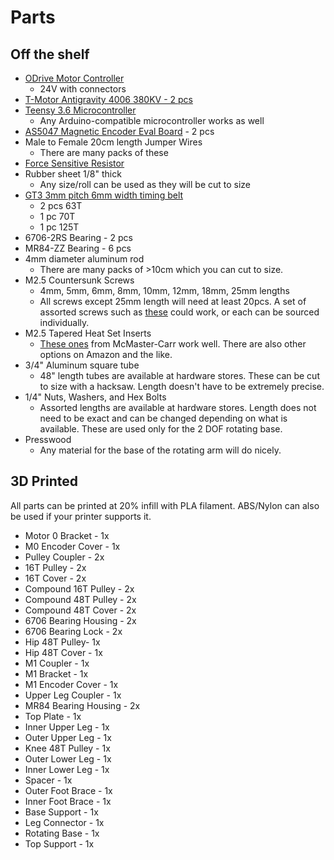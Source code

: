 # Parts

## Off the shelf

* [ODrive Motor Controller](https://odriverobotics.com/shop/odrive-v36)
    * 24V with connectors
* [T-Motor Antigravity 4006 380KV - 2 pcs](https://store.tmotor.com/goods.php?id=440)
* [Teensy 3.6 Microcontroller](https://www.pjrc.com/store/teensy36.html)
    * Any Arduino-compatible microcontroller works as well
* [AS5047 Magnetic Encoder Eval Board](https://www.digikey.com/en/products/detail/ams/AS5047P-TS-EK-AB/5452344) - 2 pcs
* Male to Female 20cm length Jumper Wires
    * There are many packs of these
* [Force Sensitive Resistor](https://buyinterlinkelectronics.com/collections/new-standard-force-sensors/products/copy-of-fsr-model-408-100mm-length)
* Rubber sheet 1/8" thick
    * Any size/roll can be used as they will be cut to size
* [GT3 3mm pitch 6mm width timing belt](https://shop.sdp-si.com/catalog?cid=p342)
    * 2 pcs 63T
    * 1 pc 70T
    * 1 pc 125T
* 6706-2RS Bearing - 2 pcs
* MR84-ZZ Bearing - 6 pcs
* 4mm diameter aluminum rod
    * There are many packs of >10cm which you can cut to size.
* M2.5 Countersunk Screws
    * 4mm, 5mm, 6mm, 8mm, 10mm, 12mm, 18mm, 25mm lengths
    * All screws except 25mm length will need at least 20pcs. A set of assorted screws such as [these](https://www.amazon.com/Guard4U-Stainless-Phillips-Countersunk-Assortment/dp/B08LXFBB3M/ref=sr_1_9?crid=BJQ0DYGH71XI&dchild=1&keywords=m2.5+countersunk+screw&qid=1627760260&sprefix=m2.5+cou%2Ctools%2C186&sr=8-9) could work, or each can be sourced individually.
* M2.5 Tapered Heat Set Inserts
    * [These ones](https://www.mcmaster.com/catalog/127/3569) from McMaster-Carr work well. There are also other options on Amazon and the like.
* 3/4" Aluminum square tube
    * 48" length tubes are available at hardware stores. These can be cut to size with a hacksaw. Length doesn't have to be extremely precise.
* 1/4" Nuts, Washers, and Hex Bolts
    * Assorted lengths are available at hardware stores. Length does not need to be exact and can be changed depending on what is available. These are used only for the 2 DOF rotating base.
* Presswood
    * Any material for the base of the rotating arm will do nicely.

## 3D Printed

All parts can be printed at 20% infill with PLA filament. ABS/Nylon can also be used if your printer supports it.

* Motor 0 Bracket - 1x
* M0 Encoder Cover - 1x
* Pulley Coupler - 2x
* 16T Pulley - 2x
* 16T Cover - 2x
* Compound 16T Pulley - 2x
* Compound 48T Pulley - 2x
* Compound 48T Cover - 2x
* 6706 Bearing Housing - 2x
* 6706 Bearing Lock - 2x
* Hip 48T Pulley- 1x
* Hip 48T Cover - 1x
* M1 Coupler - 1x
* M1 Bracket - 1x
* M1 Encoder Cover - 1x
* Upper Leg Coupler - 1x
* MR84 Bearing Housing - 2x
* Top Plate - 1x
* Inner Upper Leg - 1x
* Outer Upper Leg - 1x
* Knee 48T Pulley - 1x
* Outer Lower Leg - 1x
* Inner Lower Leg - 1x
* Spacer - 1x
* Outer Foot Brace - 1x
* Inner Foot Brace - 1x
* Base Support - 1x
* Leg Connector - 1x
* Rotating Base - 1x
* Top Support - 1x
